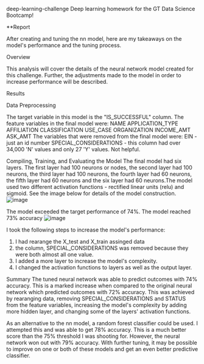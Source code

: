 deep-learning-challenge
Deep learning homework for the GT Data Science Bootcamp!

**Report

After creating and tuning the nn model, here are my takeaways on the model's performance and the tuning process.

Overview

This analysis will cover the details of the neural network model created for this challenge. Further, the adjustments made to the model in order to increase performance will be described.

Results

Data Preprocessing

 The target variable in this model is the "IS_SUCCESSFUL" column.
 The feature variables in the final model were:
    NAME
    APPLICATION_TYPE
    AFFILIATION
    CLASSIFICATION
    USE_CASE
    ORGANIZATION
    INCOME_AMT
    ASK_AMT
The variables that were removed from the final model were:
     EIN - just an id number
     SPECIAL_CONSIDERATIONS - this column had over 34,000 'N' values and only 27 'Y' values. Not helpful.

Compiling, Training, and Evaluating the Model
The final model had six layers. The first layer had 100 neurons or nodes, the second layer had 100 neurons, the third layer had 100 neurons, the fourth layer had 60 neurons, the fifth layer had 60 neurons and the six layer had 60 neurons.The model used two different  activation functions - rectified linear units (relu) and sigmoid. See the image below for details of the model construction.
![image](https://github.com/Hardikgehlot1/deep-learning-challenge/assets/120690578/e2dcf714-4190-4bc1-94a6-875fb6c9d5e0)

The model exceeded the target performance of 74%. The model reached 73% accuracy 
![image](https://github.com/Hardikgehlot1/deep-learning-challenge/assets/120690578/47014799-b83a-447b-a6e9-02f2076592bb)



I took the following steps to increase the model's performance:
  1.  I had rearange the X_test and X_train assinged data
  2. the column, SPECIAL_CONSIDERATIONS  was removed because they were both almost all one value.
  3.  I added a more layer to increase the model's complexity.
  4. I changed the activation functions to layers as well as the output layer.
  
  Summary
The tuned neural network was able to predict outcomes with 74% accuracy. This is a marked increase when compared to the original neural network which predicted outcomes with 72% accuracy. This was achieved by rearanging data, removing SPECIAL_CONSIDERATIONS and STATUS from the feature variables, increasing the model's complexity by adding more hidden layer, and changing some of the layers' activation functions.

As an alternative to the nn model, a random forest classifier could be used. I attempted this and was able to get 78% accuracy. This is a much better score than the 75% threshold I was shooting for. However, the neural network won out with 79% accuracy. With further tuning, it may be possible to improve on one or both of these models and get an even better predictive classifier.
  
  
